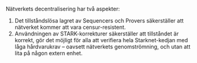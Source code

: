 Nätverkets decentralisering har två aspekter:

1. Det tillståndslösa lagret av Sequencers och Provers säkerställer att nätverket kommer att vara censur-resistent.
2. Användningen av STARK-korrekturer säkerställer att tillståndet är korrekt, gör det möjligt för alla att verifiera hela Starknet-kedjan med låga hårdvarukrav – oavsett nätverkets genomströmning, och utan att lita på någon extern enhet.